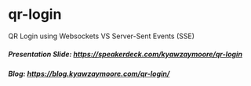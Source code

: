 # qr-login
QR Login using Websockets VS Server-Sent Events (SSE)

##### Presentation Slide: https://speakerdeck.com/kyawzaymoore/qr-login
##### Blog: https://blog.kyawzaymoore.com/qr-login/
